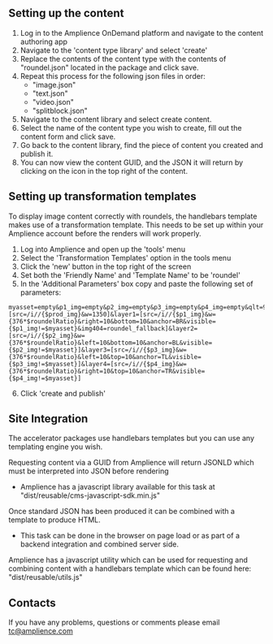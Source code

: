 ## Setting up the content
1. Log in to the Amplience OnDemand platform and navigate to the content authoring app
2. Navigate to the 'content type library' and select 'create'
3. Replace the contents of the content type with the contents of "roundel.json" located in the package and click save.
4. Repeat this process for the following json files in order:
      - "image.json"
      - "text.json"
      - "video.json"
      - "splitblock.json"
5. Navigate to the content library and select create content.
6. Select the name of the content type you wish to create, fill out the content form and click save.
7. Go back to the content library, find the piece of content you created and publish it.
8. You can now view the content GUID, and the JSON it will return by clicking on the icon in the top right of the content.

## Setting up transformation templates

To display image content correctly with roundels, the handlebars template makes use of a transformation template.
This needs to be set up within your Amplience account before the renders will work properly.

1. Log into Amplience and open up the 'tools' menu
2. Select the 'Transformation Templates' option in the tools menu
3. Click the 'new' button in the top right of the screen
4. Set both the 'Friendly Name' and 'Template Name' to be 'roundel'
5. In the 'Additional Parameters' box copy and paste the following set of parameters:
```
myasset=empty&p1_img=empty&p2_img=empty&p3_img=empty&p4_img=empty&qlt=90&roundelRatio=1&layer0=[src=/i//{$prod_img}&w=1350]&layer1=[src=/i//{$p1_img}&w={376*$roundelRatio}&right=10&bottom=10&anchor=BR&visible={$p1_img!=$myasset}&img404=roundel_fallback]&layer2=[src=/i//{$p2_img}&w={376*$roundelRatio}&left=10&bottom=10&anchor=BL&visible={$p2_img!=$myasset}]&layer3=[src=/i//{$p3_img}&w={376*$roundelRatio}&left=10&top=10&anchor=TL&visible={$p3_img!=$myasset}]&layer4=[src=/i//{$p4_img}&w={376*$roundelRatio}&right=10&top=10&anchor=TR&visible={$p4_img!=$myasset}]  
```
6. Click 'create and publish'


## Site Integration
The accelerator packages use handlebars templates but you can use any templating engine you wish.

Requesting content via a GUID from Amplience will return JSONLD which must be interpreted into JSON before rendering
  - Amplience has a javascript library available for this task at "dist/reusable/cms-javascript-sdk.min.js"

Once standard JSON has been produced it can be combined with a template to produce HTML.
  - This task can be done in the browser on page load or as part of a backend integration and combined server side.

Amplience has a javascript utility which can be used for requesting and combining content with a handlebars template which can
be found here: "dist/reusable/utils.js"

## Contacts
If you have any problems, questions or comments please email tc@amplience.com
